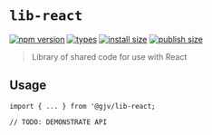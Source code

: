 # `lib-react`

[![npm version](https://badgen.net/npm/v/@gjv/lib-react)](https://www.npmjs.com/package/@gjv/lib-react)
[![types](https://badgen.net/npm/types/@gjv/lib-react)](https://www.npmjs.com/package/@gjv/lib-react)
[![install size](https://badgen.net/packagephobia/install/@gjv/lib-react)](https://packagephobia.com/result?p=%40gjv%2Flib-react)
[![publish size](https://badgen.net/packagephobia/publish/@gjv/lib-react)](https://packagephobia.com/result?p=%40gjv%2Flib-react)

> Library of shared code for use with React

## Usage

```
import { ... } from '@gjv/lib-react;

// TODO: DEMONSTRATE API
```
